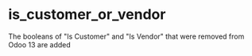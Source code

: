 # is_customer_or_vendor

The booleans of "Is Customer" and "Is Vendor" that were removed from Odoo 13 are added
